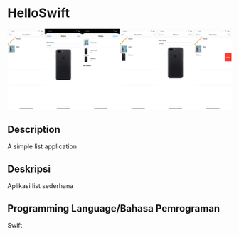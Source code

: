 # HelloSwift

<p align="center">
<img src="Screenshots/SS.png" title="SS">
</p>

## Description
A simple list application


## Deskripsi
Aplikasi list sederhana

## Programming Language/Bahasa Pemrograman
Swift




